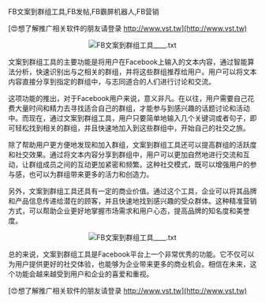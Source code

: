 FB文案到群组工具,FB发帖,FB霸屏机器人,FB营销

[😍想了解推广相关软件的朋友请登录 http://www.vst.tw](http://www.vst.tw)

 <center><img src="https://vst.tw/MP4/tuiguang/png/1.png" alt="FB文案到群组工具____.txt"></center>

文案到群组工具的主要功能是将用户在Facebook上输入的文本内容，通过智能算法分析，快速识别出与之相关的群组，并将这些群组推荐给用户。用户可以将文本内容直接分享到指定的群组中，与志同道合的人们进行讨论和交流。

这项功能的推出，对于Facebook用户来说，意义非凡。在以往，用户需要自己花费大量时间和精力去寻找适合自己的群组，才能参与到感兴趣的话题讨论和活动中。而现在，通过文案到群组工具，用户只要简单地输入几个关键词或者句子，即可轻松找到相关的群组，并且快速地加入到这些群组中，开始自己的社交之旅。

除了帮助用户更方便地发现和加入群组，文案到群组工具还可以提高群组的活跃度和社交效果。通过将文本内容分享到群组中，用户可以更加自然地进行交流和互动，让群组成员之间的互动更加紧密和频繁。这种社交模式，既可以增强用户的参与感，也可以为群组带来更多的活力和创造力。

另外，文案到群组工具还具有一定的商业价值。通过这个工具，企业可以将其品牌和产品信息传递给潜在的顾客，并且快速地找到感兴趣的受众群体。这种精准营销方式，可以帮助企业更好地掌握市场需求和用户心态，提高品牌的知名度和美誉度。

 <center><img src="https://vst.tw/MP4/tuiguang/png/8.png" alt="FB文案到群组工具____.txt"></center>

总的来说，文案到群组工具是Facebook平台上一个非常优秀的功能。它不仅可以为用户提供更好的社交体验，也能够为企业带来更多的商业机会。相信在未来，这个功能会越来越受到用户和企业的喜爱和重视。

[😍想了解推广相关软件的朋友请登录 http://www.vst.tw](http://www.vst.tw)




